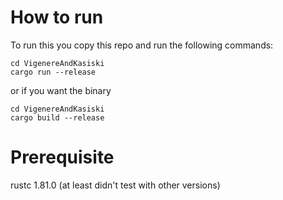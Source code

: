 # How to run

To run this you copy this repo and run the following commands:
```
cd VigenereAndKasiski
cargo run --release
```
or if you want the binary
```
cd VigenereAndKasiski
cargo build --release
```

# Prerequisite

rustc 1.81.0 (at least didn't test with other versions)
